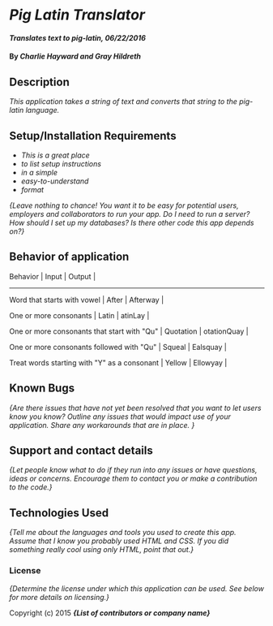 # _Pig Latin Translator_

#### _Translates text to pig-latin, 06/22/2016_

#### By _**Charlie Hayward and Gray Hildreth**_

## Description

_This application takes a string of text and converts that string to the pig-latin language._

## Setup/Installation Requirements

* _This is a great place_
* _to list setup instructions_
* _in a simple_
* _easy-to-understand_
* _format_

_{Leave nothing to chance! You want it to be easy for potential users, employers and collaborators to run your app. Do I need to run a server? How should I set up my databases? Is there other code this app depends on?}_

## Behavior of application

Behavior                    | Input         | Output       |
____________________________________________________________
Word that starts with vowel | After         | Afterway     |

One or more consonants      | Latin         | atinLay      |

One or more consonants
that start with "Qu"        | Quotation     | otationQuay  |

One or more consonants
followed with "Qu"          | Squeal        | Ealsquay     |

Treat words starting with
"Y" as a consonant          | Yellow        | Ellowyay     |


## Known Bugs

_{Are there issues that have not yet been resolved that you want to let users know you know?  Outline any issues that would impact use of your application.  Share any workarounds that are in place. }_

## Support and contact details

_{Let people know what to do if they run into any issues or have questions, ideas or concerns.  Encourage them to contact you or make a contribution to the code.}_

## Technologies Used

_{Tell me about the languages and tools you used to create this app. Assume that I know you probably used HTML and CSS. If you did something really cool using only HTML, point that out.}_

### License

*{Determine the license under which this application can be used.  See below for more details on licensing.}*

Copyright (c) 2015 **_{List of contributors or company name}_**
